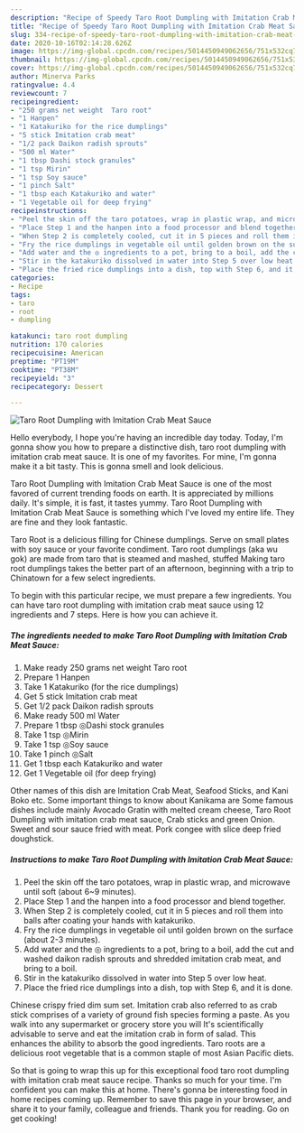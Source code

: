 ```yaml
---
description: "Recipe of Speedy Taro Root Dumpling with Imitation Crab Meat Sauce"
title: "Recipe of Speedy Taro Root Dumpling with Imitation Crab Meat Sauce"
slug: 334-recipe-of-speedy-taro-root-dumpling-with-imitation-crab-meat-sauce
date: 2020-10-16T02:14:28.626Z
image: https://img-global.cpcdn.com/recipes/5014450949062656/751x532cq70/taro-root-dumpling-with-imitation-crab-meat-sauce-recipe-main-photo.jpg
thumbnail: https://img-global.cpcdn.com/recipes/5014450949062656/751x532cq70/taro-root-dumpling-with-imitation-crab-meat-sauce-recipe-main-photo.jpg
cover: https://img-global.cpcdn.com/recipes/5014450949062656/751x532cq70/taro-root-dumpling-with-imitation-crab-meat-sauce-recipe-main-photo.jpg
author: Minerva Parks
ratingvalue: 4.4
reviewcount: 7
recipeingredient:
- "250 grams net weight  Taro root"
- "1 Hanpen"
- "1 Katakuriko for the rice dumplings"
- "5 stick Imitation crab meat"
- "1/2 pack Daikon radish sprouts"
- "500 ml Water"
- "1 tbsp Dashi stock granules"
- "1 tsp Mirin"
- "1 tsp Soy sauce"
- "1 pinch Salt"
- "1 tbsp each Katakuriko and water"
- "1 Vegetable oil for deep frying"
recipeinstructions:
- "Peel the skin off the taro potatoes, wrap in plastic wrap, and microwave until soft (about 6~9 minutes)."
- "Place Step 1 and the hanpen into a food processor and blend together."
- "When Step 2 is completely cooled, cut it in 5 pieces and roll them into balls after coating your hands with katakuriko."
- "Fry the rice dumplings in vegetable oil until golden brown on the surface (about 2-3 minutes)."
- "Add water and the ◎ ingredients to a pot, bring to a boil, add the cut and washed daikon radish sprouts and shredded imitation crab meat, and bring to a boil."
- "Stir in the katakuriko dissolved in water into Step 5 over low heat."
- "Place the fried rice dumplings into a dish, top with Step 6, and it is done."
categories:
- Recipe
tags:
- taro
- root
- dumpling

katakunci: taro root dumpling 
nutrition: 170 calories
recipecuisine: American
preptime: "PT19M"
cooktime: "PT38M"
recipeyield: "3"
recipecategory: Dessert

---
```



![Taro Root Dumpling with Imitation Crab Meat Sauce](https://img-global.cpcdn.com/recipes/5014450949062656/751x532cq70/taro-root-dumpling-with-imitation-crab-meat-sauce-recipe-main-photo.jpg)

Hello everybody, I hope you're having an incredible day today. Today, I'm gonna show you how to prepare a distinctive dish, taro root dumpling with imitation crab meat sauce. It is one of my favorites. For mine, I'm gonna make it a bit tasty. This is gonna smell and look delicious.

Taro Root Dumpling with Imitation Crab Meat Sauce is one of the most favored of current trending foods on earth. It is appreciated by millions daily. It's simple, it is fast, it tastes yummy. Taro Root Dumpling with Imitation Crab Meat Sauce is something which I've loved my entire life. They are fine and they look fantastic.

Taro Root is a delicious filling for Chinese dumplings. Serve on small plates with soy sauce or your favorite condiment. Taro root dumplings (aka wu gok) are made from taro that is steamed and mashed, stuffed Making taro root dumplings takes the better part of an afternoon, beginning with a trip to Chinatown for a few select ingredients.


To begin with this particular recipe, we must prepare a few ingredients. You can have taro root dumpling with imitation crab meat sauce using 12 ingredients and 7 steps. Here is how you can achieve it.

<!--inarticleads1-->

##### The ingredients needed to make Taro Root Dumpling with Imitation Crab Meat Sauce:

1. Make ready 250 grams net weight  Taro root
1. Prepare 1 Hanpen
1. Take 1 Katakuriko (for the rice dumplings)
1. Get 5 stick Imitation crab meat
1. Get 1/2 pack Daikon radish sprouts
1. Make ready 500 ml Water
1. Prepare 1 tbsp ◎Dashi stock granules
1. Take 1 tsp ◎Mirin
1. Take 1 tsp ◎Soy sauce
1. Take 1 pinch ◎Salt
1. Get 1 tbsp each Katakuriko and water
1. Get 1 Vegetable oil (for deep frying)


Other names of this dish are Imitation Crab Meat, Seafood Sticks, and Kani Boko etc. Some important things to know about Kanikama are Some famous dishes include mainly Avocado Gratin with melted cream cheese, Taro Root Dumpling with imitation crab meat sauce, Crab sticks and green Onion. Sweet and sour sauce fried with meat. Pork congee with slice deep fried doughstick. 

<!--inarticleads2-->

##### Instructions to make Taro Root Dumpling with Imitation Crab Meat Sauce:

1. Peel the skin off the taro potatoes, wrap in plastic wrap, and microwave until soft (about 6~9 minutes).
1. Place Step 1 and the hanpen into a food processor and blend together.
1. When Step 2 is completely cooled, cut it in 5 pieces and roll them into balls after coating your hands with katakuriko.
1. Fry the rice dumplings in vegetable oil until golden brown on the surface (about 2-3 minutes).
1. Add water and the ◎ ingredients to a pot, bring to a boil, add the cut and washed daikon radish sprouts and shredded imitation crab meat, and bring to a boil.
1. Stir in the katakuriko dissolved in water into Step 5 over low heat.
1. Place the fried rice dumplings into a dish, top with Step 6, and it is done.


Chinese crispy fried dim sum set. Imitation crab also referred to as crab stick comprises of a variety of ground fish species forming a paste. As you walk into any supermarket or grocery store you will It&#39;s scientifically advisable to serve and eat the imitation crab in form of salad. This enhances the ability to absorb the good ingredients. Taro roots are a delicious root vegetable that is a common staple of most Asian Pacific diets. 

So that is going to wrap this up for this exceptional food taro root dumpling with imitation crab meat sauce recipe. Thanks so much for your time. I'm confident you can make this at home. There's gonna be interesting food in home recipes coming up. Remember to save this page in your browser, and share it to your family, colleague and friends. Thank you for reading. Go on get cooking!
